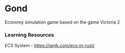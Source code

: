 # Gond
Economy simulation game based on the game Victoria 2

### Learning Resources
ECS System - https://ianjk.com/ecs-in-rust/